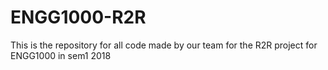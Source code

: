 # ENGG1000-R2R
This is the repository for all code made by our team for the R2R project for ENGG1000 in sem1 2018
